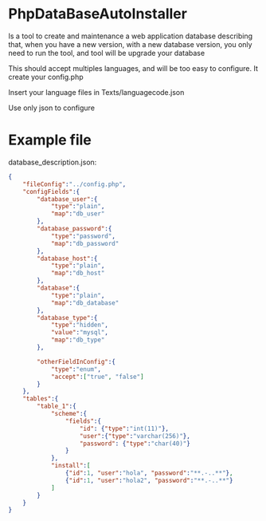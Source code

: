 PhpDataBaseAutoInstaller
========================

Is a tool to create and maintenance a web application database describing that, when you have a new version, with a new database version, you only need to run the tool, and tool will be upgrade your database 

This should accept multiples languages, and will be too easy to configure. It create your config.php

Insert your language files in Texts/languagecode.json

Use only json to configure

Example file
============
database_description.json:
```json
{
	"fileConfig":"../config.php",
	"configFields":{
		"database_user":{
			"type":"plain",
			"map":"db_user"
		},
		"database_password":{
			"type":"password",
			"map":"db_password"
		},
		"database_host":{
			"type":"plain",
			"map":"db_host"
		},
		"database":{
			"type":"plain",
			"map":"db_database"
		},
		"database_type":{
			"type":"hidden",
			"value":"mysql",
			"map":"db_type"
		},

		"otherFieldInConfig":{
			"type":"enum",
			"accept":["true", "false"]
		}
	},
	"tables":{
		"table_1":{
			"scheme":{
				"fields":{
					"id": {"type":"int(11)"},
					"user":{"type":"varchar(256)"},
					"password": {"type":"char(40)"}
				}
			},
			"install":[
				{"id":1, "user":"hola", "password":"**.-..**"},
				{"id":1, "user":"hola2", "password":"**.-..**"}
			]
		}
	}
}
```
